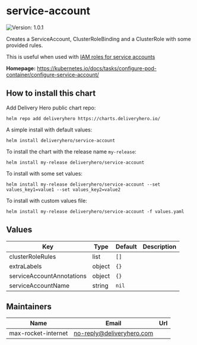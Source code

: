 # service-account

![Version: 1.0.1](https://img.shields.io/badge/Version-1.0.1-informational?style=flat-square)

Creates a ServiceAccount, ClusterRoleBinding and a ClusterRole with some provided rules.

This is useful when used with [IAM roles for service accounts](https://docs.aws.amazon.com/eks/latest/userguide/iam-roles-for-service-accounts.html)

**Homepage:** <https://kubernetes.io/docs/tasks/configure-pod-container/configure-service-account/>

## How to install this chart

Add Delivery Hero public chart repo:

```console
helm repo add deliveryhero https://charts.deliveryhero.io/
```

A simple install with default values:

```console
helm install deliveryhero/service-account
```

To install the chart with the release name `my-release`:

```console
helm install my-release deliveryhero/service-account
```

To install with some set values:

```console
helm install my-release deliveryhero/service-account --set values_key1=value1 --set values_key2=value2
```

To install with custom values file:

```console
helm install my-release deliveryhero/service-account -f values.yaml
```

## Values

| Key | Type | Default | Description |
|-----|------|---------|-------------|
| clusterRoleRules | list | `[]` |  |
| extraLabels | object | `{}` |  |
| serviceAccountAnnotations | object | `{}` |  |
| serviceAccountName | string | `nil` |  |

## Maintainers

| Name | Email | Url |
| ---- | ------ | --- |
| max-rocket-internet | no-reply@deliveryhero.com |  |
